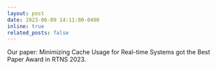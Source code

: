 ```yaml
---
layout: post
date: 2023-06-09 14:11:00-0400
inline: true
related_posts: false
---
```


Our paper: Minimizing Cache Usage for Real-time Systems got the Best Paper Award in RTNS 2023.
